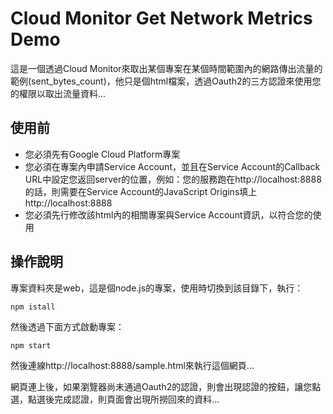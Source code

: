 # Cloud Monitor Get Network Metrics Demo

這是一個透過Cloud Monitor來取出某個專案在某個時間範圍內的網路傳出流量的範例(sent_bytes_count)，他只是個html檔案，透過Oauth2的三方認證來使用您的權限以取出流量資料...

## 使用前

* 您必須先有Google Cloud Platform專案
* 您必須在專案內申請Service Account，並且在Service Account的Callback URL中設定您返回server的位置，例如：您的服務跑在http://localhost:8888的話，則需要在Service Account的JavaScript Origins填上http://localhost:8888
* 您必須先行修改該html內的相關專案與Service Account資訊，以符合您的使用

## 操作說明

專案資料夾是web，這是個node.js的專案，使用時切換到該目錄下，執行：

```
npm istall
```

然後透過下面方式啟動專案：

```
npm start
```

然後連線http://localhost:8888/sample.html來執行這個網頁...

網頁連上後，如果瀏覽器尚未通過Oauth2的認證，則會出現認證的按鈕，讓您點選，點選後完成認證，則頁面會出現所撈回來的資料...

